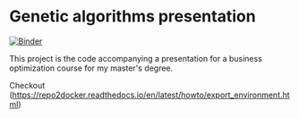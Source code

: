 # Genetic algorithms presentation

[![Binder](https://mybinder.org/badge_logo.svg)](https://mybinder.org/v2/gh/iyedg/genetic_algorithms_presentation/develop?filepath=notebooks%2Fintroductory_example.ipynb)

This project is the code accompanying a presentation for a business optimization course for my master's degree.

Checkout (<https://repo2docker.readthedocs.io/en/latest/howto/export_environment.html>)
